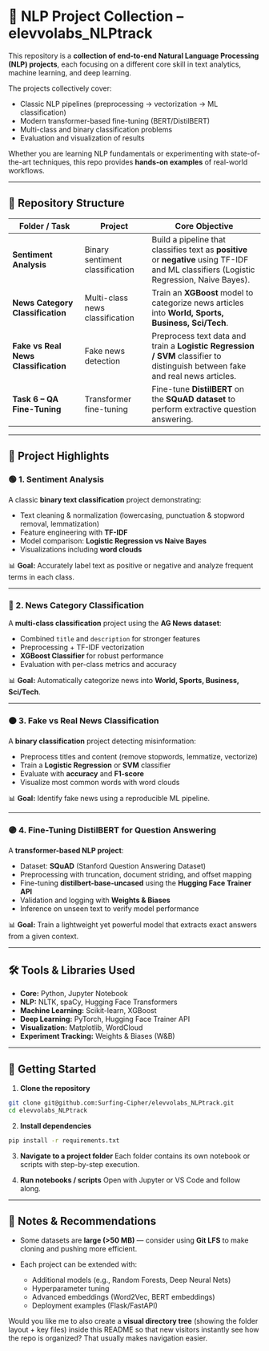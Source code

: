 # 🧠 NLP Project Collection – elevvolabs\_NLPtrack

This repository is a **collection of end-to-end Natural Language Processing (NLP) projects**, each focusing on a different core skill in text analytics, machine learning, and deep learning.

The projects collectively cover:

* Classic NLP pipelines (preprocessing → vectorization → ML classification)
* Modern transformer-based fine-tuning (BERT/DistilBERT)
* Multi-class and binary classification problems
* Evaluation and visualization of results

Whether you are learning NLP fundamentals or experimenting with state-of-the-art techniques, this repo provides **hands-on examples** of real-world workflows.

---

## 📂 Repository Structure

| Folder / Task                        | Project                         | Core Objective                                                                                                                            |
| ------------------------------------ | ------------------------------- | ----------------------------------------------------------------------------------------------------------------------------------------- |
| **Sentiment Analysis**               | Binary sentiment classification | Build a pipeline that classifies text as **positive** or **negative** using TF-IDF and ML classifiers (Logistic Regression, Naive Bayes). |
| **News Category Classification**     | Multi-class news classification | Train an **XGBoost** model to categorize news articles into **World, Sports, Business, Sci/Tech**.                                        |
| **Fake vs Real News Classification** | Fake news detection             | Preprocess text data and train a **Logistic Regression / SVM** classifier to distinguish between fake and real news articles.             |
| **Task 6 – QA Fine-Tuning**          | Transformer fine-tuning         | Fine-tune **DistilBERT** on the **SQuAD dataset** to perform extractive question answering.                                               |

---

## 🚀 Project Highlights

### 🟢 1. Sentiment Analysis

A classic **binary text classification** project demonstrating:

* Text cleaning & normalization (lowercasing, punctuation & stopword removal, lemmatization)
* Feature engineering with **TF-IDF**
* Model comparison: **Logistic Regression vs Naive Bayes**
* Visualizations including **word clouds**

📊 **Goal:** Accurately label text as positive or negative and analyze frequent terms in each class.

---

### 🔵 2. News Category Classification

A **multi-class classification** project using the **AG News dataset**:

* Combined `title` and `description` for stronger features
* Preprocessing + TF-IDF vectorization
* **XGBoost Classifier** for robust performance
* Evaluation with per-class metrics and accuracy

📊 **Goal:** Automatically categorize news into **World, Sports, Business, Sci/Tech**.

---

### 🟠 3. Fake vs Real News Classification

A **binary classification** project detecting misinformation:

* Preprocess titles and content (remove stopwords, lemmatize, vectorize)
* Train a **Logistic Regression** or **SVM** classifier
* Evaluate with **accuracy** and **F1-score**
* Visualize most common words with word clouds

📊 **Goal:** Identify fake news using a reproducible ML pipeline.

---

### 🟣 4. Fine-Tuning DistilBERT for Question Answering

A **transformer-based NLP project**:

* Dataset: **SQuAD** (Stanford Question Answering Dataset)
* Preprocessing with truncation, document striding, and offset mapping
* Fine-tuning **distilbert-base-uncased** using the **Hugging Face Trainer API**
* Validation and logging with **Weights & Biases**
* Inference on unseen text to verify model performance

📊 **Goal:** Train a lightweight yet powerful model that extracts exact answers from a given context.

---

## 🛠 Tools & Libraries Used

* **Core:** Python, Jupyter Notebook
* **NLP:** NLTK, spaCy, Hugging Face Transformers
* **Machine Learning:** Scikit-learn, XGBoost
* **Deep Learning:** PyTorch, Hugging Face Trainer API
* **Visualization:** Matplotlib, WordCloud
* **Experiment Tracking:** Weights & Biases (W\&B)

---

## 🧭 Getting Started

1. **Clone the repository**

```bash
git clone git@github.com:Surfing-Cipher/elevvolabs_NLPtrack.git
cd elevvolabs_NLPtrack
```

2. **Install dependencies**

```bash
pip install -r requirements.txt
```

3. **Navigate to a project folder**
   Each folder contains its own notebook or scripts with step-by-step execution.

4. **Run notebooks / scripts**
   Open with Jupyter or VS Code and follow along.

---

## 📌 Notes & Recommendations

* Some datasets are **large (>50 MB)** — consider using **Git LFS** to make cloning and pushing more efficient.
* Each project can be extended with:

  * Additional models (e.g., Random Forests, Deep Neural Nets)
  * Hyperparameter tuning
  * Advanced embeddings (Word2Vec, BERT embeddings)
  * Deployment examples (Flask/FastAPI)

Would you like me to also create a **visual directory tree** (showing the folder layout + key files) inside this README so that new visitors instantly see how the repo is organized? That usually makes navigation easier.
